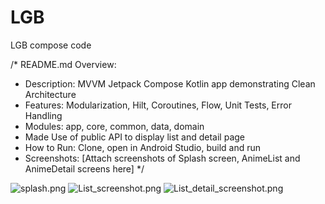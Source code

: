 # LGB
LGB compose code

/*
README.md Overview:
- Description: MVVM Jetpack Compose Kotlin app demonstrating Clean Architecture
- Features: Modularization, Hilt, Coroutines, Flow, Unit Tests, Error Handling
- Modules: app, core, common, data, domain
- Made Use of public API to display list and detail page
- How to Run: Clone, open in Android Studio, build and run
- Screenshots: [Attach screenshots of Splash screen, AnimeList and AnimeDetail screens here]
*/

![splash.png](splash.png)
![List_screenshot.png](List_screenshot.png)
![List_detail_screenshot.png](List_detail_screenshot.png)